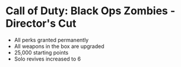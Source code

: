 # Call of Duty: Black Ops Zombies - Director's Cut

* All perks granted permanently
* All weapons in the box are upgraded
* 25,000 starting points
* Solo revives increased to 6